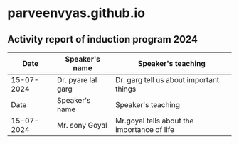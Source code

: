 # parveenvyas.github.io
## Activity report of induction program 2024
| Date|Speaker's name|Speaker's teaching|
|-----|--------------|----------------|
|15-07-2024|Dr. pyare lal garg |Dr. garg tell us about important things|
|Date|Speaker's name| Speaker's teaching|
|15-07-2024|Mr. sony Goyal|Mr.goyal tells about the importance of life|
